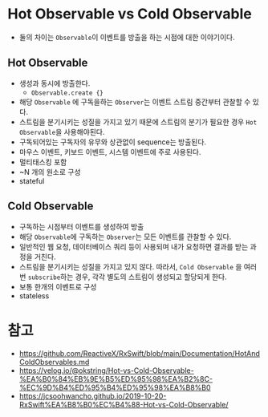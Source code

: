 # Hot Observable vs Cold Observable
- 둘의 차이는 `Observable`이 이벤트를 방출을 하는 시점에 대한 이야기이다.

## Hot Observable

- 생성과 동시에 방출한다.
    - `Observable.create {}`
- 해당 `Observable` 에 구독을하는 `Observer`는 이벤트 스트림 중간부터 관찰할 수 있다.
- 스트림을 분기시키는 성질을 가지고 있기 때문에 스트림의 분기가 필요한 경우 `Hot Observable`을 사용해야된다.
- 구독되어있는 구독자의 유무와 상관없이 sequence는 방출된다.
- 마우스 이벤트, 키보드 이벤트, 시스템 이벤트에 주로 사용된다.
- 멀티태스킹 포함
- ~N 개의 원소로 구성
- stateful

## Cold Observable

- 구독하는 시점부터 이벤트를 생성하여 방출
- 해당 `Observable`에 구독하는 `Observer`는 모든 이벤트를 관찰할 수 있다.
- 일반적인 웹 요청, 데이터베이스 쿼리 등이 사용되며 내가 요청하면 결과를 받는 과정을 거친다.
- 스트림을 분기시키는 성질을 가지고 있지 않다. 따라서, `Cold Observable` 을 여러번 `subscribe`하는 경우, 각각 별도의 스트림이 생성되고 할당되게 한다.
- 보통 한개의 이벤트로 구성
- stateless


# 참고
- https://github.com/ReactiveX/RxSwift/blob/main/Documentation/HotAndColdObservables.md
- https://velog.io/@okstring/Hot-vs-Cold-Observable-%EA%B0%84%EB%9E%B5%ED%95%98%EA%B2%8C-%EC%9D%B4%ED%95%B4%ED%95%98%EA%B8%B0
- https://jcsoohwancho.github.io/2019-10-20-RxSwift%EA%B8%B0%EC%B4%88-Hot-vs-Cold-Observable/
